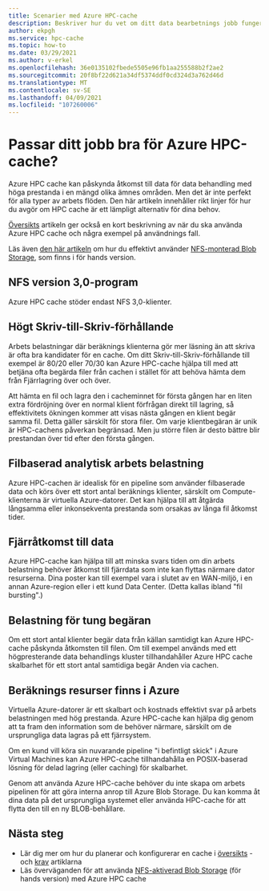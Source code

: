 ```yaml
---
title: Scenarier med Azure HPC-cache
description: Beskriver hur du vet om ditt data bearbetnings jobb fungerar bra med Azure HPC-cache
author: ekpgh
ms.service: hpc-cache
ms.topic: how-to
ms.date: 03/29/2021
ms.author: v-erkel
ms.openlocfilehash: 36e0135102fbede5505e96fb1aa255588b2f2ae2
ms.sourcegitcommit: 20f8bf22d621a34df5374ddf0cd324d3a762d46d
ms.translationtype: MT
ms.contentlocale: sv-SE
ms.lasthandoff: 04/09/2021
ms.locfileid: "107260006"
---
```

# <a name="is-your-job-a-good-fit-for-azure-hpc-cache"></a>Passar ditt jobb bra för Azure HPC-cache?

Azure HPC cache kan påskynda åtkomst till data för data behandling med höga prestanda i en mängd olika ämnes områden. Men det är inte perfekt för alla typer av arbets flöden. Den här artikeln innehåller rikt linjer för hur du avgör om HPC cache är ett lämpligt alternativ för dina behov.

[Översikts](hpc-cache-overview.md) artikeln ger också en kort beskrivning av när du ska använda Azure HPC cache och några exempel på användnings fall.

Läs även [den här artikeln](nfs-blob-considerations.md) om hur du effektivt använder [NFS-monterad Blob Storage](../storage/blobs/network-file-system-protocol-support.md), som finns i för hands version.

## <a name="nfs-version-30-applications"></a>NFS version 3,0-program

Azure HPC cache stöder endast NFS 3,0-klienter.

## <a name="high-read-to-write-ratio"></a>Högt Skriv-till-Skriv-förhållande

Arbets belastningar där beräknings klienterna gör mer läsning än att skriva är ofta bra kandidater för en cache. Om ditt Skriv-till-Skriv-förhållande till exempel är 80/20 eller 70/30 kan Azure HPC-cache hjälpa till med att betjäna ofta begärda filer från cachen i stället för att behöva hämta dem från Fjärrlagring över och över.

Att hämta en fil och lagra den i cacheminnet för första gången har en liten extra fördröjning över en normal klient förfrågan direkt till lagring, så effektivitets ökningen kommer att visas nästa gången en klient begär samma fil. Detta gäller särskilt för stora filer. Om varje klientbegäran är unik är HPC-cachens påverkan begränsad. Men ju större filen är desto bättre blir prestandan över tid efter den första gången.

## <a name="file-based-analytic-workload"></a>Filbaserad analytisk arbets belastning

Azure HPC-cachen är idealisk för en pipeline som använder filbaserade data och körs över ett stort antal beräknings klienter, särskilt om Compute-klienterna är virtuella Azure-datorer. Det kan hjälpa till att åtgärda långsamma eller inkonsekventa prestanda som orsakas av långa fil åtkomst tider.

## <a name="remote-data-access"></a>Fjärråtkomst till data

Azure HPC-cache kan hjälpa till att minska svars tiden om din arbets belastning behöver åtkomst till fjärrdata som inte kan flyttas närmare dator resurserna. Dina poster kan till exempel vara i slutet av en WAN-miljö, i en annan Azure-region eller i ett kund Data Center. (Detta kallas ibland "fil bursting".)

## <a name="heavy-request-load"></a>Belastning för tung begäran

Om ett stort antal klienter begär data från källan samtidigt kan Azure HPC-cache påskynda åtkomsten till filen. Om till exempel används med ett högpresterande data behandlings kluster tillhandahåller Azure HPC cache skalbarhet för ett stort antal samtidiga begär Anden via cachen.

## <a name="compute-resources-are-located-in-azure"></a>Beräknings resurser finns i Azure

Virtuella Azure-datorer är ett skalbart och kostnads effektivt svar på arbets belastningen med hög prestanda. Azure HPC-cache kan hjälpa dig genom att ta fram den information som de behöver närmare, särskilt om de ursprungliga data lagras på ett fjärrsystem.

Om en kund vill köra sin nuvarande pipeline "i befintligt skick" i Azure Virtual Machines kan Azure HPC-cache tillhandahålla en POSIX-baserad lösning för delad lagring (eller caching) för skalbarhet.

Genom att använda Azure HPC-cache behöver du inte skapa om arbets pipelinen för att göra interna anrop till Azure Blob Storage. Du kan komma åt dina data på det ursprungliga systemet eller använda HPC-cache för att flytta den till en ny BLOB-behållare.

## <a name="next-steps"></a>Nästa steg

* Lär dig mer om hur du planerar och konfigurerar en cache i [översikts](hpc-cache-overview.md) -och [krav](hpc-cache-prerequisites.md) artiklarna
* Läs överväganden för att använda [NFS-aktiverad Blob Storage](nfs-blob-considerations.md) (för hands version) med Azure HPC cache
